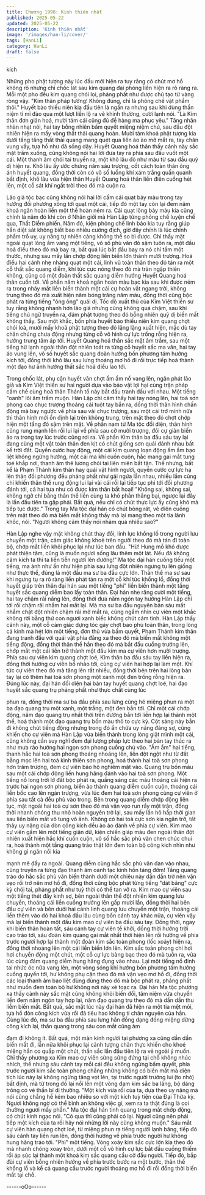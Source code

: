 ```yaml
---
title: Chương 1998: Kinh thiên nhất
published: 2025-05-22
updated: 2025-05-22
description: 'Kinh thiên nhất'
image: '/images/han-li/cover/'
tags: [HanLi]
category: HanLi
draft: false
---
```


kích

Những pho phật tượng này lúc đầu mới hiện ra tuy rằng có chút
mơ hồ không rõ nhưng chỉ chốc lát sau kim quang đại phóng liền
hiện ra rõ ràng ra. Mỗi một pho đều kim quang chói lọi, phảng
phất như được chú tạo từ vàng ròng vậy.
"Kim thân pháp tướng! Không đúng, chỉ là phỏng chế vật phẩm
thôi."
Huyết bào thiếu niên kia đầu tiên là ngẩn ra nhưng sau khi dùng
thần niệm tỉ mỉ đảo qua một lượt liền lộ ra vẻ khinh thường, cười
lạnh nói.
"Là Kim thân đơn giản hoá, mười tám cái cũng đủ đề hàng ma
phục yêu."
Tăng nhân nhàn nhạt nói, hai tay bỗng nhiên bấm quyết miệng
niệm chú, sau đầu đột nhiên hiện ra mấy vòng thất thải quang
hoàn.
Mười tám khoả phật tượng kia dưới tầng tầng thất thải quang
mang quét qua liền ào ào mở mắt ra, tay chân vung vẩy, tựa hồ
như đã sống dậy.
Huyết Quang hoá thân thấy cảnh này sắc mặt trầm xuống, cũng
không nói hai lời đưa tay ra phía sau đầu vuốt một cái. Một thanh
âm chói tai truyền ra, một khô lâu đỏ như máu từ sau đầu quỷ dị
hiện ra. Khô lâu ấy ước chừng năm sáu trượng, cốt cách toàn
thân óng ánh huyết quang, đồng thời còn có vô số luồng khí xám
trắng quấn quanh bất định, khô lâu vừa hiện thân Huyết Quang
hoá thân liền điên cuồng hét lên, một cỗ sát khí ngất trời theo đó
mà cuộn ra.

Lão giả tóc bạc cũng không nói hai lời cầm cái quạt bảy màu
trong tay hướng đối phương xông tới quạt một cái, tiếp đó một tay
còn lại đem năm khoả ngân hoàn liền một thể hoàn ném ra. Cái
quạt lông bảy màu kia cũng chính là năm đó khi còn ở Nhân giới
mà Hàn Lập từng phỏng chế luyện chế qua, Thất Diễm phiến.
Năm đó, kiện phỏng chế linh bảo kia tuy rằng giúp hắn diệt sát
không biết bao nhiêu cường địch, giờ đây chính là lúc chính phẩm
trổ uy, uy năng tự nhiên càng không thể so bì được.
Chỉ thấy mặt ngoài quạt lông ầm vang một tiếng, vô số phù văn
đỏ sậm tuôn ra, một đầu hoả điểu theo đó mà bay ra, bất quá lúc
bắt đầu bay ra nó chỉ tầm một thước, nhưng sau mấy lần chớp
động liền biến lớn thành mười trượng.
Hoả điểu hai cánh nhẹ nhàng quạt một cái, linh vũ toàn thân theo
đó tản ra một cỗ thất sắc quang diễm, khí tức cực nóng theo đó
mà tràn ngập thiên không, cũng có một đoàn thất sắc quang diễm
hướng Huyết Quang hoá thân cuốn tới.
Về phần năm khoả ngân hoàn màu bạc kia sau khi được ném ra
trong nháy mắt liền biến thành một cái cự hoàn vắt ngang trời,
không trung theo đó mà xuất hiện năm bóng trăng năm màu,
đồng thời cũng bộc phát ra từng tiếng "ông ông" quái dị.
Tốc độ xuất thủ của Kim Việt thiền sư tuy rằng không nhanh hơn
lão giả nhưng cũng không quá chậm, sau khi tiếng chú ngữ
truyền ra, đám phật tượng theo đó bỗng nhiên quỷ dị biến mất
không thấy. Sau một khắc, bốn phía huyết bào thiếu niên kim
quang chợt chói loà, mười mấy khoả phật tượng theo đó lặng
lặng xuất hiện, mặc dù tay chân chúng chưa động nhưng từng cỗ
vô hình cự lực trống rỗng hiện ra, hướng trung tâm áp tới.
Huyết Quang hoá thân sắc mặt âm trầm, sau một tiếng hừ lạnh
ngoài thân đột nhiên toát ra từng cỗ huyết sắc ma vân, hai tay áo
vung lên, vô số huyết sắc quang đoàn hướng bốn phương tám
hướng kích tới, đồng thời khô lâu sau lưng thoáng mơ hồ đi rồi
trực tiếp hoá thành một đạo hư ảnh hướng thất sắc hoả điểu lao
tới.

Trong chốc lát, phụ cận huyết vân chợt ầm ầm nổ vang lên, ngân
phát lão giả và Kim Việt thiền sư hai người dựa vào bảo vật lợi
hại cùng trận pháp cấm chế cùng hoá thân Thánh tổ này bắt đầu
tranh đấu với nhau.
Một tiếng "oanh" lôi âm trầm muộn.
Hàn Lập chỉ cảm thấy hai tay nóng lên, hai toà sơn phong cao
chục trượng thoáng cái tuột tay bắn ra, đồng thời thân hình chấn
động mà bay ngược về phía sau vài chục trượng, sau một cái trở
mình nữa thì thân hình mới ổn định lại trên không trung, trên mặt
theo đó chợt chớp hiện một tầng đỏ sậm trên mặt. Về phần nam
tử Ma tộc đối diện, thân hình cũng rung mạnh lên rồi lui lại về phía
sau cỡ mười trượng, đôi cự giản biến ảo ra trong tay lúc trước
cũng rơi ra.
Về phần Kim thân ba đầu sáu tay lại đang cùng một vật toàn thân
đen kịt có chút giống sơn quái đánh nhau bất kể trời đất. Quyền
cước huy động, một cái kim quang loạn động ầm ầm bạo liệt
không ngừng hướng, một cái ma khí cuồn cuộn, hắc mang gai
mắt tung toé khắp nơi, thanh âm thê lương chói tai liên miên bất
tận.
Thế nhưng, bất kể là Phạm Thánh kim thân hay quái vật hình
người, quyền cước cự lực hạ lên thân đối phương đều phảng
phất như gãi ngứa lẫn nhau, nhiều lắm cũng chỉ khiến thân thể
rung động lui lại vài cái rồi lại tiếp tục phi tới đối phương đánh tới,
cả hai tựa như có được kim thân bất hoại!
"Không sai, không sai, không ngờ chỉ bằng thân thể liền cùng ta
khó phân thắng bại, ngược lại đây là lần đầu tiên ta gặp phải. Bất
quá, nếu chỉ có chút thực lực ấy cũng khó mà tiếp tục được."
Trong tay Ma tộc đại hán có chút bỏng rát, vẻ điên cuồng trên mặt
theo đó mà biến mất không thấy mà lại mang theo một tia lãnh
khốc, nói.
"Ngươi không cảm thấy nói nhảm quá nhiều sao?"

Hàn Lập nghe vậy mặt không chút thay đổi, linh lực khổng lồ
trong người lưu chuyển một trận, cảm giác không khoẻ trên người
theo đó mà tán đi toàn bộ, chớp mắt liền khôi phục lại như lúc ban
đầu.
"Hừ! Hung mỗ khó được phát thiện tâm, cũng là muốn ngươi sống
lâu thêm một lát. Nếu đã không cảm kích ta thì ta liền tiễn ngươi
lên đường!"
Ma tộc đại hán cuồng tiếu một tiếng, ma ảnh như ẩn như hiện
phia sau lưng đột nhiên ngưng tụ lên giống như thực thể, đúng là
một đầu ma sư ba đầu cực lớn.
Thân thể ma sư sau khi ngưng tụ ra rõ ràng liền phát tán ra một
cỗ khí tức khổng lồ, đồng thời huyết giáp trên thân đại hán sau
một tiếng "phì" liền biến thành một tầng huyết sắc quang diễm
bao lấy toàn thân.
Đại hán nhe răng cười một tiếng, hai tay chậm rãi nâng lên, đồng
thời đưa năm ngón tay hướng Hàn Lập chỉ tới rồi chậm rãi nhắm
hai mắt lại. Mà ma sư ba đầu nguyên bản sáu mắt nhắm chặt đột
nhiên chậm rãi mở mắt ra, cũng ngắm nhìn cự viên một khắc
không rời bằng thứ con ngươi xanh biếc không chút cảm tình.
Hàn Lập thấy cảnh này, một cỗ cảm giác dựng tóc gáy chợt bao
phủ toàn thân, trong lòng cả kinh mà hét lớn một tiếng, đơn thủ
vừa bấm quyết, Phạm Thánh kim thân đang tranh đấu với quái
vật phía đằng xa theo đó mà biến mất không một tiếng động,
đồng thời thân thể hắn theo đó mà bắt đầu cuồng trướng lên,
chớp mắt một cái liền trở thành một đầu kim ma cự viên hơn
mười trượng.
Phía sau cự viên kim quang chợt loé, Kim thân ba đầu sáu tay
liền hiện ra, đồng thời hướng cự viên bổ nhào tới, cùng cự viên
hai hợp lại làm một. Khí tức cự viên theo đó mà tăng lên rất
nhiều, đồng thời bên trên hai lòng bàn tay lại có thêm hai toà sơn
phong một xanh một đen trống rỗng hiện ra.
Đúng lúc này, đại hán đối diện hai bàn tay huyết quang chợt loé,
hai đạo huyết sắc quang trụ phảng phất như thực chất cùng lúc

phun ra, đồng thời ma sư ba đầu phía sau lưng cũng hé miệng
phun ra một ba đạo quang trụ một xanh, một trắng, một đen bắn
tới.
Chỉ một cái chớp động, năm đạo quang trụ nhất thời trên đường
bắn tới liền hợp lại thành một thể, hoá thành một đạo quang trụ
bốn màu thô to cực kỳ.
Cột sáng này bắn đi không chút tiếng động nhưng trong đó ẩn
chứa uy năng đáng sợ, cũng khiến cho cự viên mà Hàn Lập vừa
biến thành trong lòng giật mình một cái, cũng không cần suy nghĩ
đem đại lượng pháp lực theo hai bàn tay thúc ra như mưa rào
hướng hai ngọn sơn phong cuồng chú vào.
"Ầm ầm" hai tiếng, thanh hắc hai toà sơn phong thoáng nhoáng
lên, liền đột ngột như từ đất bằng mọc lên hai toà kình thiên sơn
phong, hoá thành hai toà sơn phong hơn trăm trượng, đem cự
viên bảo hộ nghiêm mật vào.
Quang trụ bốn màu sau một cái chớp động liền hung hăng đánh
vào hai toà sơn phong.
Một tiếng nổ long trời lở đất bộc phát ra, quầng sáng các màu
thoáng cái hiện ra trước hai ngọn sơn phong, biến ảo thành
quang diễm cuồn cuộn, thoáng cái liền bốc cao lên ngàn trượng,
vừa lúc đem hai toà sơn phong cùng cự viên ở phía sau tất cả
đều phủ vào trong.
Bên trong quang diễm chớp động liên tục, mặt ngoài hai toà cự
sơn theo đó mà vặn vẹo run rẩy một trận, đồng thời nhanh chóng
thu nhỏ hoàn nguyên trở lại, sau mấy lần hô hấp thời gian sau
liền biến mất vô tung vô ảnh.
Không có hai toà cực sơn kia ngăn trở, tất thảy uy năng của đòn
công kích đều ào ào đánh về phía cự viên.
Kim mao cự viên gầm lên một tiếng giận dữ, kiện chiến giáp màu
đen ngoài thân đột nhiên xuất hiện hắc khí cuồn cuộn, vô số hắc
sắc phù văn chen chúc chui ra, hoá thành một tầng quang tráo
thật lớn đem toàn bộ công kích nhìn như không gì ngăn nổi kia

mạnh mẽ đẩy ra ngoài.
Quang diễm cùng hắc sắc phù văn đan vào nhau, cũng truyền ra
từng đạo thanh âm oanh tạc kinh hồn táng đởm!
Tầng quang tráo do hắc sắc phù văn biến thành dưới một chiêu
này dần dần trở nên vặn vẹo rồi trở nên mơ hồ đi, đồng thời cũng
bộc phát từng tiếng "dát băng" cực kỳ chói tai, phảng phất như
tuỳ thời có thể tan vỡ ra.
Kim mao cự viên sau một tiếng thét đầy kinh sợ, bên ngoài thân
thể đột nhiên kim quang lưu chuyển, thoáng cái liền cuồng trướng
lên gấp mười lần, đồng thời hai bên đầu cự viên và bên dưới hai
cánh linh quang lưu chuyển một trận, thoáng cái liền thêm vào đó
hai khoả đầu lâu cùng bốn cánh tay khác nữa, cự viên vậy mà lại
biến thành một đầu kim mao cự viên ba đầu sáu tay. Đồng thời,
ngay khi biến thân hoàn tất, sáu cánh tay cự viên tề khởi, đồng
thời hướng trời cao trảo tới, sáu đoàn kim quang gai mắt nhất
thời hiện lên rồi hướng về phía trước người hợp lại thành một
đoàn kim sắc toàn phong (lốc xoáy) hiện ra, đồng thời nhoáng lên
một cái liền biến lớn lên.
Kim sắc toàn phong chỉ hơi hơi chuyển động một chút, một cỗ cự
lực bàng bạc theo đó mà tuôn ra, vừa lúc cùng đám quang diễm
hung hăng đụng vào nhau.
Lại một tiếng nổ đinh tai nhức óc nữa vang lên, một vòng sóng khí
hướng bốn phương tám hướng cuồng quyển tới, hư không phụ
cận theo đó mà vặn vẹo mơ hồ đi, đồng thời các loại thanh âm
bạo liệt đùng đùng theo đó mà bộc phát ra, phảng phất như muốn
đem toàn bộ hư không nơi này xé toạc ra.
Đại hán Ma tộc phương xa thấy cảnh này sắc mặt cũng không
khỏi biến đổi, tâm niệm vừa chuyển liền đem năm ngón tay hợp
lại, năm đạo quang trụ theo đó mà dần dần thu liễm biến mất. Bất
quá, sắc mặt lúc này đại hán đã hiện ra một tia mệt mỏi, tựa hồ
đòn công kích vừa rồi đã tiêu hao không tí chân nguyên của hắn.
Cùng lúc đó, ma sư ba đầu phía sau lưng hắn đồng dạng đóng
miệng dừng công kích lại, thần quang trong sáu con mắt cũng ảm

đạm đi không ít.
Bất quá, một màn kinh người tại phương xa cũng dần dần biến
mất đi, lần nữa khôi phục lại cảnh tượng chân thực khiến cho
khoé miệng hắn co quắp một chút, thần sắc lần đầu tiên lộ ra vẻ
ngoài ý muốn.
Chỉ thấy phương xa Kim mao cự viên sừng sững đứng tại chỗ
không nhúc nhích, thế nhưng sáu cánh tay mỗi cái đều không
ngừng bấm quyết, phía trước người kim sắc toàn phong chẳng
những không có biến mất mà diện tích lúc này lại không ngừng
tăng vọt lên, tại trước người trướng lui (to nhỏ) bất định, mà từ
trong đó lại nổi lên một vòng đạm kim sắc ba lãng, bộ dáng trông
có vẻ thần bí dị thường.
"Một kích vừa rồi của ta, dựa theo uy năng mà nói cũng chẳng hề
kém bao nhiêu so với một kích tuỳ tiện của Đại Thừa kỳ. Ngươi
không ngờ có thể bình an không việc gì, xem ra ta thật đúng là coi
thường ngươi mấy phần."
Ma tộc đại hán tinh quang trong mắt chớp động, có chút kinh
ngạc nói.
"Có qua thì cũng phải có lại. Ngươi cũng nên phải tiếp một kích
của ta rồi hãy nói những lời này cũng không muộn."
Sáu mắt cự viên hàn quang chợt loé, từ miệng phun ra tiếng
người lạnh băng, tiếp đó sáu cánh tay liền run lên, đồng thời
hướng về phía trước người hư không hung hăng trảo tới.
"Phì" một tiếng.
Vòng xoáy kim sắc cực lớn kia theo đó mà nhanh chóng xoay
tròn, dưới một cỗ vô hình cự lực bắt đầu cuồng thiểm rồi áp súc
lại thành một khoả kim sắc quang cầu cỡ đầu người. Tiếp đó, bắp
đùi cự viên bỗng nhiên hướng về phía trước bước ra một bước,
thân thể khổng lồ và kể cả quang cầu trước người thoáng mơ hồ
đi rồi đồng thời biến mất tại chỗ.

------oOo------

